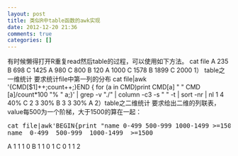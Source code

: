 ```yaml
---
layout: post
title: 类似R中table函数的awk实现
date: 2012-12-20 21:36
comments: true
categories: []
---
```

有时候懒得打开R重复read然后table的过程，可以使用如下方法。
cat file
A 235
B 698
C 1425
A 980
C 800
B 120
A 1000
C 1578
B 1899
C 2000
1） table之一维统计
要求统计file中第一列的分布
cat file|awk '{CMD[$1]++;count++;}END { for (a in CMD)print CMD[a] " " CMD [a]/count*100 "% " a;}' | grep -v "./" | column -c3 -s " " -t | sort -nr | nl
1 4 40% C
2 3 30% B
3 3 30% A
2）table之二维统计
要求给出二维的列联表，value每500为一个阶梯，大于1500的算在一起：
<pre class="brush: r; gutter: true">cat file|awk&#039;BEGIN{print &quot;name 0-499 500-999 1000-1499 &gt;=1500&quot;}{a[];i=int(/500);if(i&lt;3)b[,i]++;else b[,3]++}END{for(j in a){printf j&quot; &quot;;for(k=0;k&lt;=3;k++)printf b[j,k]+0&quot; &quot;;print &quot;&quot;}}&#039; file | column –t
name  0-499  500-999  1000-1499  &gt;=1500</pre>
A 1 1 1 0
B 1 1 0 1
C 0 1 1 2
